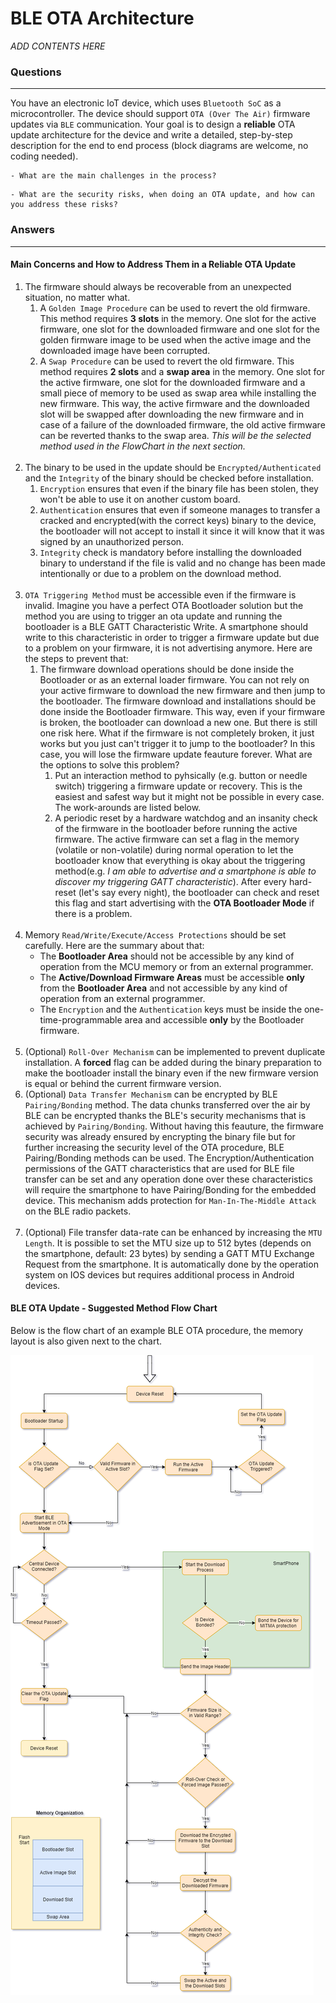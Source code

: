 # BLE OTA Architecture

*ADD CONTENTS HERE*

### Questions
---
You have an electronic IoT device, which uses `Bluetooth SoC` as a microcontroller. The device should support `OTA (Over The Air)` firmware updates via `BLE` communication. Your goal is to design a **reliable** OTA update architecture for the device and write a detailed, step-by-step description for the end to end process (block diagrams are welcome, no coding needed). 

```
- What are the main challenges in the process? 
```
```
- What are the security risks, when doing an OTA update, and how can you address these risks?
```

### Answers
---

#### Main Concerns and How to Address Them in a Reliable OTA Update

1. The firmware should always be recoverable from an unexpected situation, no matter what.
    1. A `Golden Image Procedure` can be used to revert the old firmware. This method requires **3 slots** in the memory. One slot for the active firmware, one slot for the downloaded firmware and one slot for the golden firmware image to be used when the active image and the downloaded image have been corrupted.
	2. A `Swap Procedure` can be used to revert the old firmware. This method requires **2 slots** and a **swap area** in the memory. One slot for the active firmware, one slot for the downloaded firmware and a small piece of memory to be used as swap area while installing the new firmware. This way, the active firmware and the downloaded slot will be swapped after downloading the new firmware and in case of a failure of the downloaded firmware, the old active firmware can be reverted thanks to the swap area. *This will be the selected method used in the FlowChart in the next section.*
\
&nbsp;
2. The binary to be used in the update should be `Encrypted/Authenticated` and the `Integrity` of the binary should be checked before installation.
    1. `Encryption` ensures that even if the binary file has been stolen, they won't be able to use it on another custom board.
    2. `Authentication` ensures that even if someone manages to transfer a cracked and encrypted(with the correct keys) binary to the device, the bootloader will not accept to install it since it will know that it was signed by an unauthorized person.
	3. `Integrity` check is mandatory before installing the downloaded binary to understand if the file is valid and no change has been made intentionally or due to a problem on the download method.
\
&nbsp;
3. `OTA Triggering Method` must be accessible even if the firmware is invalid. Imagine you have a perfect OTA Bootloader solution but the method you are using to trigger an ota update and running the bootloader is a BLE GATT Characteristic Write. A smartphone should write to this characteristic in order to trigger a firmware update but due to a problem on your firmware, it is not advertising anymore. Here are the steps to prevent that:
    1. The firmware download operations should be done inside the Bootloader or as an external loader firmware. You can not rely on your active firmware to download the new firmware and then jump to the bootloader. The firmware download and installations should be done inside the Bootloader firmware. This way, even if your firmware is broken, the bootloader can download a new one. But there is still one risk here. What if the firmware is not completely broken, it just works but you just can't trigger it to jump to the bootloader? In this case, you will lose the firmware update feauture forever. What are the options to solve this problem?
		1. Put an interaction method to pyhsically (e.g. button or needle switch) triggering a firmware update or recovery. This is the easiest and safest way but it might not be possible in every case. The work-arounds are listed below.
	    2. A periodic reset by a hardware watchdog and an insanity check of the firmware in the bootloader before running the active firmware. The active firmware can set a flag in the memory (volatile or non-volatile) during normal operation to let the bootloader know that everything is okay about the triggering method(e.g. *I am able to advertise and a smartphone is able to discover my triggering GATT characteristic*). After every hard-reset (let's say every night), the bootloader can check and reset this flag and start advertising with the **OTA Bootloader Mode** if there is a problem. 
\
&nbsp;
4. Memory `Read/Write/Execute/Access Protections` should be set carefully. Here are the summary about that:
    - The **Bootloader Area** should not be accessible by any kind of operation from the MCU memory or from an external programmer.
    - The **Active/Download Firmware Areas** must be accessible **only** from the **Bootloader Area** and not accessible by any kind of operation from an external programmer.
    - The `Encryption` and the `Authentication` keys must be inside the one-time-programmable area and accessible **only** by the Bootloader firmware.
\
&nbsp;
5. (Optional) `Roll-Over Mechanism` can be implemented to prevent duplicate installation. A **forced** flag can be added during the binary preparation to make the bootloader install the binary even if the new firmware version is equal or behind the current firmware version.
6. (Optional) `Data Transfer Mechanism` can be encrypted by BLE `Pairing/Bonding` method. The data chunks transferred over the air by BLE can be encrypted thanks the BLE's security mechanisms that is achieved by `Pairing/Bonding`. Without having this feauture, the firmware security was already ensured by encrypting the binary file but for further increasing the security level of the OTA procedure, BLE Pairing/Bonding methods can be used. The Encryption/Authentication permissions of the GATT characteristics that are used for BLE file transfer can be set and any operation done over these characteristics will require the smartphone to have Pairing/Bonding for the embedded device. This mechanism adds protection for `Man-In-The-Middle Attack` on the BLE radio packets.
\
&nbsp;
7. (Optional) File transfer data-rate can be enhanced by increasing the `MTU Length`. It is possible to set the MTU size up to 512 bytes (depends on the smartphone, default: 23 bytes) by sending a GATT MTU Exchange Request from the smartphone. It is automatically done by the operation system on IOS devices but requires additional process in Android devices.

#### BLE OTA Update - Suggested Method Flow Chart

Below is the flow chart of an example BLE OTA procedure, the memory layout is also given next to the chart.

![image info](.metadata/BLE-OTA-FlowChart.png)




	
	
	
	
	
	
	
	
	
	
	
	
	
	
	
	
	
	
	